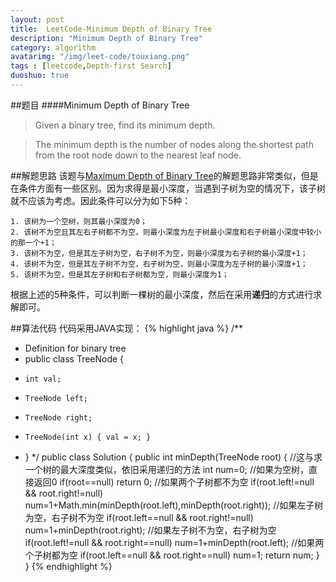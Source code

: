 ```yaml
---
layout: post
title:  LeetCode-Minimum Depth of Binary Tree
description: "Minimum Depth of Binary Tree"
category: algorithm
avatarimg: "/img/leet-code/touxiang.png"
tags : [leetcode,Depth-first Search]
duoshuo: true
---
```

##题目
####Minimum Depth of Binary Tree
>Given a binary tree, find its minimum depth.

>The minimum depth is the number of nodes along the shortest path from the root node down to the nearest leaf node.

<!-- more -->
	
##解题思路
该题与[Maximum Depth of Binary Tree][1]的解题思路非常类似，但是在条件方面有一些区别。因为求得是最小深度，当遇到子树为空的情况下，该子树就不应该为考虑。因此条件可以分为如下5种：

	1. 该树为一个空树，则其最小深度为0；
	2. 该树不为空且其左右子树都不为空，则最小深度为左子树最小深度和右子树最小深度中较小的那一个+1；
	3. 该树不为空，但是其左子树为空，右子树不为空，则最小深度为右子树的最小深度+1；
	4. 该树不为空，但是其左子树不为空，右子树为空，则最小深度为左子树的最小深度+1；
	5. 该树不为空，但是其左子树和右子树都为空，则最小深度为1；

根据上述的5种条件，可以判断一棵树的最小深度，然后在采用**递归**的方式进行求解即可。

##算法代码
代码采用JAVA实现： 
{% highlight java %}
/**
 * Definition for binary tree
 * public class TreeNode {
 *     int val;
 *     TreeNode left;
 *     TreeNode right;
 *     TreeNode(int x) { val = x; }
 * }
 */
public class Solution {
    public int minDepth(TreeNode root) {
        //这与求一个树的最大深度类似，依旧采用递归的方法
        int num=0;
        //如果为空树，直接返回0
        if(root==null)
            return 0;
        //如果两个子树都不为空
        if(root.left!=null && root.right!=null)
			num=1+Math.min(minDepth(root.left),minDepth(root.right));
		//如果左子树为空，右子树不为空
		if(root.left==null && root.right!=null)
			num=1+minDepth(root.right);
		//如果左子树不为空，右子树为空
		if(root.left!=null && root.right==null)
			num=1+minDepth(root.left);
		//如果两个子树都为空
		if(root.left==null && root.right==null)
			num=1;
		return num;
    }
}
{% endhighlight %}

[1]:http://pisxw.com/algorithm/Maximum-Depth-of-Binary-Tree.html




